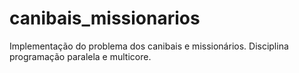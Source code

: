 # canibais_missionarios
Implementação do problema dos canibais e missionários. Disciplina programação paralela e multicore.

